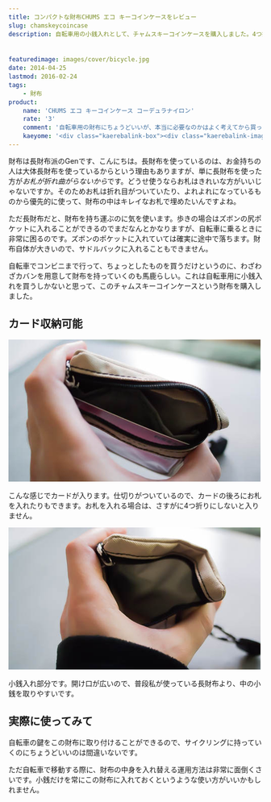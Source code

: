 ```yaml
---
title: コンパクトな財布CHUMS エコ キーコインケースをレビュー
slug: chamskeycoincase
description: 自転車用の小銭入れとして、チャムスキーコインケースを購入しました。4つ折りが必要ですがお札を収納可能、カードも1枚入ります。自転車のサドルバックに収まるサイズで、自転車に乗るときにちょうどいいサイズの財布だと思います。


featuredimage: images/cover/bicycle.jpg
date: 2014-04-25
lastmod: 2016-02-24
tags: 
    - 財布
product:
    name: 'CHUMS エコ キーコインケース コーデュラナイロン'
    rate: '3'
    comment: '自転車用の財布にちょうどいいが、本当に必要なのかはよく考えてから買った方がいい。'
    kaeyome: '<div class="kaerebalink-box"><div class="kaerebalink-image"><a href="http://www.amazon.co.jp/exec/obidos/ASIN/B007Q602G8/illusionspace-22/ref=nosim/" rel="nofollow" target="_blank"><img src="https://ecx.images-amazon.com/images/I/41BI9m%2B-7hL._SL160_.jpg" style="border: none;" /></a></div><div class="kaerebalink-info"><div class="kaerebalink-name"><a href="http://www.amazon.co.jp/exec/obidos/ASIN/B007Q602G8/illusionspace-22/ref=nosim/" rel="nofollow" target="_blank">(チャムス) CHUMS エコ キーコインケース コーデュラナイロン ベージュ</a><div class="kaerebalink-powered-date">posted with <a href="http://kaereba.com" rel="nofollow" target="_blank">カエレバ</a></div></div><div class="kaerebalink-detail"></div><div class="kaerebalink-link1"><div class="shoplinkamazon"><a href="http://www.amazon.co.jp/gp/search?keywords=%83%60%83%83%83%80%83X%20%83L%81%5B%83R%83C%83%93%83P%81%5B%83X&__mk_ja_JP=%83J%83%5E%83J%83i&tag=illusionspace-22" rel="nofollow" target="_blank" title="アマゾン" >Amazonで購入</a></div><div class="shoplinkrakuten"><a href="http://hb.afl.rakuten.co.jp/hgc/0e95387f.f2aef20d.0e953880.25e412bd/?pc=http%3A%2F%2Fsearch.rakuten.co.jp%2Fsearch%2Fmall%2F%25E3%2583%2581%25E3%2583%25A3%25E3%2583%25A0%25E3%2582%25B9%2520%25E3%2582%25AD%25E3%2583%25BC%25E3%2582%25B3%25E3%2582%25A4%25E3%2583%25B3%25E3%2582%25B1%25E3%2583%25BC%25E3%2582%25B9%2F-%2Ff.1-p.1-s.1-sf.0-st.A-v.2%3Fx%3D0%26scid%3Daf_ich_link_urltxt%26m%3Dhttp%3A%2F%2Fm.rakuten.co.jp%2F" rel="nofollow" target="_blank" title="楽天市場" >楽天市場で購入</a></div></div></div><div class="booklink-footer" style="clear: left"></div></div>'
---
```


財布は長財布派のGenです、こんにちは。長財布を使っているのは、お金持ちの人は大体長財布を使っているからという理由もありますが、単に長財布を使った方が<em>お札が折れ曲がらないから</em>です。どうせ使うならお札はきれいな方がいいじゃないですか。そのためお札は折れ目がついていたり、よれよれになっているものから優先的に使って、財布の中はキレイなお札で埋めたいんですよね。

ただ長財布だと、財布を持ち運ぶのに気を使います。歩きの場合はズボンの尻ポケットに入れることができるのでまだなんとかなりますが、自転車に乗るときに非常に困るのです。ズボンのポケットに入れていては確実に途中で落ちます。財布自体が大きいので、サドルバックに入れることもできません。

自転車でコンビニまで行って、ちょっとしたものを買うだけというのに、わざわざカバンを用意して財布を持っていくのも馬鹿らしい。これは自転車用に小銭入れを買うしかないと思って、このチャムスキーコインケースという財布を購入しました。


## カード収納可能


![チャムスキーコインケースカード入れ](P4112175.jpg)

こんな感じでカードが入ります。仕切りがついているので、カードの後ろにお札を入れたりもできます。お札を入れる場合は、さすがに4つ折りにしないと入りません。

![チャムスキーコインケースコイン入れ](P4112173.jpg)

小銭入れ部分です。開け口が広いので、普段私が使っている長財布より、中の小銭を取りやすいです。


## 実際に使ってみて


自転車の鍵をこの財布に取り付けることができるので、サイクリングに持っていくのにちょうどいいのは間違いないです。

ただ自転車で移動する際に、財布の中身を入れ替える運用方法は非常に面倒くさいです。小銭だけを常にこの財布に入れておくというような使い方がいいかもしれません。


  